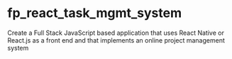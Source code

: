 # fp_react_task_mgmt_system
Create a Full Stack JavaScript based application that uses React Native or React.js as a front end and that implements an online project management system
